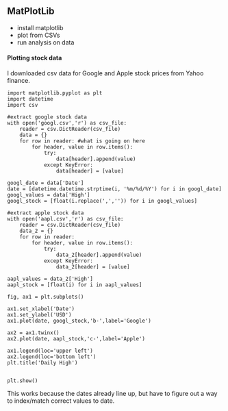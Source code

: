 ## MatPlotLib 

- install matplotlib
- plot from CSVs
- run analysis on data

#### Plotting stock data 
I downloaded csv data for Google and Apple stock prices from Yahoo finance.

```
import matplotlib.pyplot as plt
import datetime
import csv

#extract google stock data
with open('googl.csv','r') as csv_file:
    reader = csv.DictReader(csv_file)
    data = {}
    for row in reader: #what is going on here
        for header, value in row.items():
            try:
                data[header].append(value)
            except KeyError:
                data[header] = [value]

googl_date = data['Date']
date = [datetime.datetime.strptime(i, '%m/%d/%Y') for i in googl_date]
googl_values = data['High']
googl_stock = [float(i.replace(',','')) for i in googl_values]

#extract apple stock data
with open('aapl.csv','r') as csv_file:
    reader = csv.DictReader(csv_file)
    data_2 = {}
    for row in reader:
        for header, value in row.items():
            try:
                data_2[header].append(value)
            except KeyError:
                data_2[header] = [value]

aapl_values = data_2['High']
aapl_stock = [float(i) for i in aapl_values]

fig, ax1 = plt.subplots()

ax1.set_xlabel('Date')
ax1.set_ylabel('USD')
ax1.plot(date, googl_stock,'b-',label='Google')

ax2 = ax1.twinx()
ax2.plot(date, aapl_stock,'c-',label='Apple')

ax1.legend(loc='upper left')
ax2.legend(loc='bottom left')
plt.title('Daily High')


plt.show()
```

This works because the dates already line up, but have to figure out a way to index/match correct values to date.
